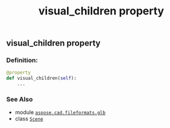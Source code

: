 ﻿---
title: visual_children property
second_title: Aspose.CAD for Python via .NET API References
description: 
type: docs
weight: 90
url: /python-net/aspose.cad.fileformats.glb/scene/visual_children/
is_root: false
---

## visual_children property

### Definition:
```python
@property
def visual_children(self):
    ...
```

### See Also
* module [`aspose.cad.fileformats.glb`](../../)
* class [`Scene`](/cad/python-net/aspose.cad.fileformats.glb/scene)
